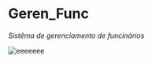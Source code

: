 # Geren_Func
_Sistêma de gerenciamento de funcinários_


![eeeeeee](https://github.com/cauaenzo/LearnIng_py/assets/132605042/0de3fcbe-14e7-4459-9382-3ac313a9f465)

